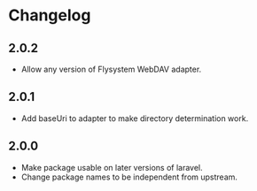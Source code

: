 # Changelog

## 2.0.2
* Allow any version of Flysystem WebDAV adapter.

## 2.0.1
* Add baseUri to adapter to make directory determination work.

## 2.0.0
* Make package usable on later versions of laravel.
* Change package names to be independent from upstream.
